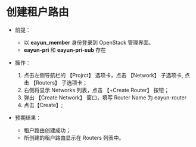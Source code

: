 # 创建租户路由

* 前提：

  - 以 **eayun_member** 身份登录到 OpenStack 管理界面。
  - **eayun-pri** 和 **eayun-pri-sub** 存在

* 操作：

  1. 点击左侧导航栏的 【Projrct】 选项卡，点击 【Network】 子选项卡, 点击 【Routers】 子选项卡；
  1. 右侧将显示 Networks 列表，点击 【+Create Router】 按钮；
  1. 弹出 【Create Network】 窗口，填写 Router Name 为 eayun-router
  1. 点击【Create】;

* 预期结果：

  * 租户路由创建成功；
  * 所创建的租户路由显示在 Routers 列表中。
